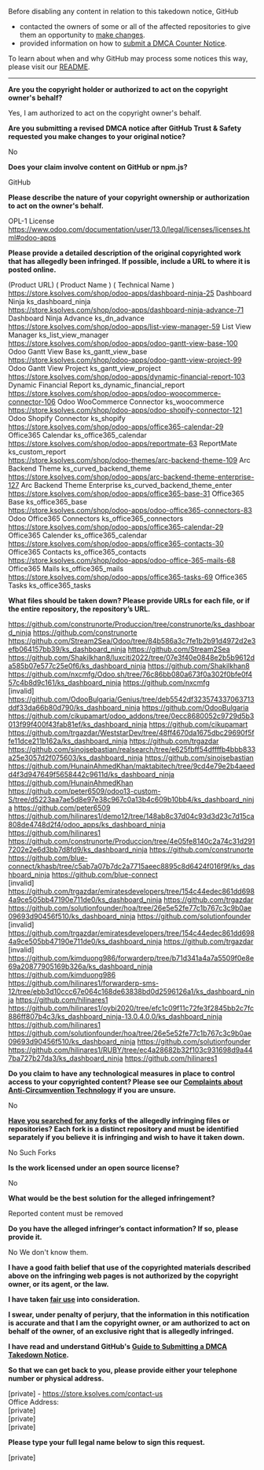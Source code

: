 Before disabling any content in relation to this takedown notice, GitHub
- contacted the owners of some or all of the affected repositories to give them an opportunity to [make changes](https://docs.github.com/en/github/site-policy/dmca-takedown-policy#a-how-does-this-actually-work).
- provided information on how to [submit a DMCA Counter Notice](https://docs.github.com/en/articles/guide-to-submitting-a-dmca-counter-notice).

To learn about when and why GitHub may process some notices this way, please visit our [README](https://github.com/github/dmca/blob/master/README.md#anatomy-of-a-takedown-notice).

---

**Are you the copyright holder or authorized to act on the copyright owner's behalf?**  
  
Yes, I am authorized to act on the copyright owner's behalf.  
  
**Are you submitting a revised DMCA notice after GitHub Trust & Safety requested you make changes to your original notice?**  
  
No  
  
**Does your claim involve content on GitHub or npm.js?**  
  
GitHub  
  
**Please describe the nature of your copyright ownership or authorization to act on the owner's behalf.**  
  
OPL-1 License  
https://www.odoo.com/documentation/user/13.0/legal/licenses/licenses.html#odoo-apps  
  
**Please provide a detailed description of the original copyrighted work that has allegedly been infringed. If possible, include a URL to where it is posted online.**  
  
(Product URL) ( Product Name ) ( Technical Name )  
https://store.ksolves.com/shop/odoo-apps/dashboard-ninja-25 Dashboard Ninja ks_dashboard_ninja  
https://store.ksolves.com/shop/odoo-apps/dashboard-ninja-advance-71 Dashboard Ninja Advance ks_dn_advance  
https://store.ksolves.com/shop/odoo-apps/list-view-manager-59 List View Manager ks_list_view_manager  
https://store.ksolves.com/shop/odoo-apps/odoo-gantt-view-base-100 Odoo Gantt View Base ks_gantt_view_base  
https://store.ksolves.com/shop/odoo-apps/odoo-gantt-view-project-99 Odoo Gantt View Project ks_gantt_view_project  
https://store.ksolves.com/shop/odoo-apps/dynamic-financial-report-103 Dynamic Financial Report ks_dynamic_financial_report  
https://store.ksolves.com/shop/odoo-apps/odoo-woocommerce-connector-106 Odoo WooCommerce Connector ks_woocommerce  
https://store.ksolves.com/shop/odoo-apps/odoo-shopify-connector-121 Odoo Shopify Connector ks_shopify  
https://store.ksolves.com/shop/odoo-apps/office365-calendar-29 Office365 Calendar ks_office365_calendar  
https://store.ksolves.com/shop/odoo-apps/reportmate-63 ReportMate ks_custom_report  
https://store.ksolves.com/shop/odoo-themes/arc-backend-theme-109 Arc Backend Theme ks_curved_backend_theme  
https://store.ksolves.com/shop/odoo-apps/arc-backend-theme-enterprise-127 Arc Backend Theme Enterprise ks_curved_backend_theme_enter  
https://store.ksolves.com/shop/odoo-apps/office365-base-31 Office365 Base ks_office365_base  
https://store.ksolves.com/shop/odoo-apps/odoo-office365-connectors-83 Odoo Office365 Connectors ks_office365_connectors  
https://store.ksolves.com/shop/odoo-apps/office365-calendar-29 Office365 Calender ks_office365_calendar  
https://store.ksolves.com/shop/odoo-apps/office365-contacts-30 Office365 Contacts ks_office365_contacts  
https://store.ksolves.com/shop/odoo-apps/odoo-office-365-mails-68 Office365 Mails ks_office365_mails  
https://store.ksolves.com/shop/odoo-apps/office365-tasks-69 Office365 Tasks ks_office365_tasks  
  
**What files should be taken down? Please provide URLs for each file, or if the entire repository, the repository’s URL.**  
  
https://github.com/construnorte/Produccion/tree/construnorte/ks_dashboard_ninja https://github.com/construnorte  
https://github.com/Stream2Sea/Odoo/tree/84b586a3c7fe1b2b91d4972d2e3efb064157bb39/ks_dashboard_ninja https://github.com/Stream2Sea  
https://github.com/Shakilkhan8/luxciti2022/tree/07e3f40e0848e2b5b9612da585b07e577c25e0f6/ks_dashboard_ninja https://github.com/Shakilkhan8  
https://github.com/nxcmfg/Odoo.sh/tree/76c86bb080a673f0a302f0bfe0f457c4b8d9c161/ks_dashboard_ninja https://github.com/nxcmfg  
[invalid]  
https://github.com/OdooBulgaria/Genius/tree/deb5542df323574337063713ddf33da66b80d790/ks_dashboard_ninja https://github.com/OdooBulgaria  
https://github.com/cikupamart/odoo_addons/tree/0ecc8680052c9729d5b3013f99f400f43fab81ef/ks_dashboard_ninja https://github.com/cikupamart  
https://github.com/trgazdar/WeststarDev/tree/48ff4670da1675dbc29690f5ffe11dce211b162a/ks_dashboard_ninja https://github.com/trgazdar  
https://github.com/sinojsebastian/realsearch/tree/e625fbff54dffffb4bbb833a25e3057d2f075603/ks_dashboard_ninja https://github.com/sinojsebastian  
https://github.com/HunainAhmedKhan/maktabitech/tree/9cd4e79e2b4aeedd4f3d947649f5658442c9611d/ks_dashboard_ninja https://github.com/HunainAhmedKhan  
https://github.com/peter6509/odoo13-custom-S/tree/d5223aa7ae5d8e97e38c967c0a13b4c609b10bb4/ks_dashboard_ninja https://github.com/peter6509  
https://github.com/hilinares1/demo12/tree/148ab8c37d04c93d3d23c7d15ca808de4748d2f4/odoo_apps/ks_dashboard_ninja https://github.com/hilinares1  
https://github.com/construnorte/Produccion/tree/4e05fe8140c2a74c31d2917202e2e6d3bb7d8fd9/ks_dashboard_ninja https://github.com/construnorte  
https://github.com/blue-connect/khasb/tree/c5ab7a07b7dc2a7715aeec8895c8d6424f016f9f/ks_dashboard_ninja https://github.com/blue-connect  
[invalid]  
https://github.com/trgazdar/emiratesdevelopers/tree/154c44edec861dd6984a9ce505bb47190e711de0/ks_dashboard_ninja https://github.com/trgazdar  
https://github.com/solutionfounder/hoa/tree/26e5e52fe77c1b767c3c9b0ae09693d90456f510/ks_dashboard_ninja https://github.com/solutionfounder  
[invalid]  
https://github.com/trgazdar/emiratesdevelopers/tree/154c44edec861dd6984a9ce505bb47190e711de0/ks_dashboard_ninja https://github.com/trgazdar  
[invalid]  
https://github.com/kimduong986/forwarderp/tree/b71d341a4a7a5509f0e8e69a20877905169b326a/ks_dashboard_ninja https://github.com/kimduong986  
https://github.com/hilinares1/forwarderp-sms-12/tree/ebb3d10ccc67e064c168de63838bd0d2596126a1/ks_dashboard_ninja https://github.com/hilinares1  
https://github.com/hilinares1/oybi2020/tree/efc1c09f11c72fe3f2845bb2c7fc886ff807b4c3/ks_dashboard_ninja-13.0.4.0.0/ks_dashboard_ninja https://github.com/hilinares1  
https://github.com/solutionfounder/hoa/tree/26e5e52fe77c1b767c3c9b0ae09693d90456f510/ks_dashboard_ninja https://github.com/solutionfounder  
https://github.com/hilinares1/RUBY/tree/ec4a28682b32f103c931698d9a447ba727b27da3/ks_dashboard_ninja https://github.com/hilinares1  

**Do you claim to have any technological measures in place to control access to your copyrighted content? Please see our <a href="https://docs.github.com/articles/guide-to-submitting-a-dmca-takedown-notice#complaints-about-anti-circumvention-technology">Complaints about Anti-Circumvention Technology</a> if you are unsure.**

No

**<a href="https://docs.github.com/articles/dmca-takedown-policy#b-what-about-forks-or-whats-a-fork">Have you searched for any forks</a> of the allegedly infringing files or repositories? Each fork is a distinct repository and must be identified separately if you believe it is infringing and wish to have it taken down.**

No Such Forks

**Is the work licensed under an open source license?**

No

**What would be the best solution for the alleged infringement?**

Reported content must be removed

**Do you have the alleged infringer’s contact information? If so, please provide it.**

No We don't know them.

**I have a good faith belief that use of the copyrighted materials described above on the infringing web pages is not authorized by the copyright owner, or its agent, or the law.**

**I have taken <a href="https://www.lumendatabase.org/topics/22">fair use</a> into consideration.**

**I swear, under penalty of perjury, that the information in this notification is accurate and that I am the copyright owner, or am authorized to act on behalf of the owner, of an exclusive right that is allegedly infringed.**

**I have read and understand GitHub's <a href="https://docs.github.com/articles/guide-to-submitting-a-dmca-takedown-notice/">Guide to Submitting a DMCA Takedown Notice</a>.**

**So that we can get back to you, please provide either your telephone number or physical address.**

[private] - https://store.ksolves.com/contact-us  
Office Address:  
[private]  
[private]  
[private]  

**Please type your full legal name below to sign this request.**

[private]  

